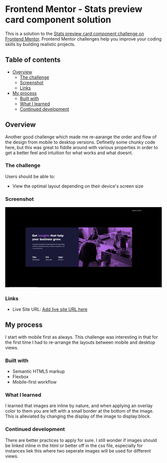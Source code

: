 # Frontend Mentor - Stats preview card component solution

This is a solution to the [Stats preview card component challenge on Frontend Mentor](https://www.frontendmentor.io/challenges/stats-preview-card-component-8JqbgoU62). Frontend Mentor challenges help you improve your coding skills by building realistic projects. 

## Table of contents

- [Overview](#overview)
  - [The challenge](#the-challenge)
  - [Screenshot](#screenshot)
  - [Links](#links)
- [My process](#my-process)
  - [Built with](#built-with)
  - [What I learned](#what-i-learned)
  - [Continued development](#continued-development)


## Overview

Another good challenge which made me re-aarange the order and flow of the design from mobile to desktop versions. Definetly some chunky code here, but this was great to fiddle around with various properties in order to get a better feel and intuition for what works and what doesnt.

### The challenge

Users should be able to:

- View the optimal layout depending on their device's screen size

### Screenshot

![](/images/FEM-StatsPreviewCard.jpg)


### Links

- Live Site URL: [Add live site URL here](https://your-live-site-url.com)

## My process

I start with mobile first as always. This challenge was interesting in that for the first time I had to re-arrange the layouts between mobile and desktop views. 

### Built with

- Semantic HTML5 markup
- Flexbox
- Mobile-first workflow



### What I learned

I learned that images are inline by nature, and when applying an overlay color to them you are left with a small border at the bottom of the image. This is alleviated by changing the display of the image to display:block.


### Continued development

There are better practices to apply for sure. I still wonder if images should be linked inline in the html or better off in the css file, especially for instances liek this where two seperate images will be used for different views.

